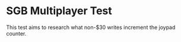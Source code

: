 # SGB Multiplayer Test

This test aims to research what non-$30 writes increment the joypad counter.
